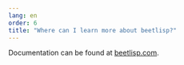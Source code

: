 ```yaml
---
lang: en
order: 6
title: "Where can I learn more about beetlisp?"
---
```


Documentation can be found at [beetlisp.com](https://beetlisp.com).
